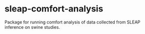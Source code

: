 # sleap-comfort-analysis
Package for running comfort analysis of data collected from SLEAP inference on swine studies.
